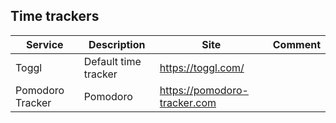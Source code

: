 ## Time trackers

| Service | Description | Site | Comment |
| --- | --- | --- | --- |
| Toggl | Default time tracker | https://toggl.com/ |
| Pomodoro Tracker | Pomodoro | https://pomodoro-tracker.com |
